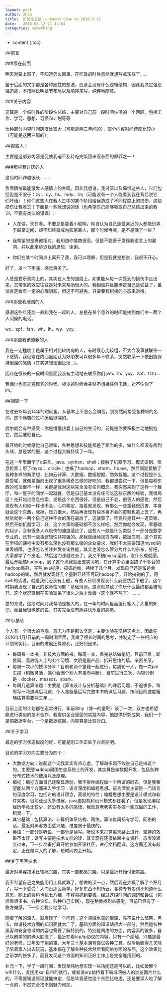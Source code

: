 ```yaml
---
layout: post
author: zhao
title:  阶段性总结：unknown time to 2016-2-12
date:   2016-02-12 21:14:54
categories: something
---
```


* content
{:toc}


##前言

###写在前面

明天就要上班了，不知道怎么回事，在吃饭的时候忽然就想写点东西了......

鉴于后面的文字都是各种随性的想法，应该会没有什么逻辑结构，因此我决定强忍强迫症，不按照说明章节布局以及顺序来写，纯粹地随意。

###关于内容

这算是一个临时性的阶段性总结，主要对自己前一段时间生活的一个回顾，包括工作、学习、思想、习惯和计划等等

七种部分内容时间跨度比较大（可能是两三年间的），部分内容时间跨度比较小（可能是这两三周的）。

##那些人！

主要是这部分内容是促使我迫不及待吃完饭回来写东西的原罪之一！

###那些我讨厌的人

这段时间跨越很长........

负面情绪最能激发人感情上的共鸣。因此我想说，我讨厌以及痛恨这些人，它们包括但是不限于：zyl、cy、hs、mdy、lzy（可能没有一个人能看到我在背后说它们坏话）！你们这些人在我人生中的某个阶段给我造成了不同程度上的损伤，这些损伤让我难忘！下面是一些我想说的话（也希望自己能够吸取自己总结出来的教训，不要有类似的错误）：

- 人在做，天在看。不要总是耍着小聪明，你自认为自己连最亲近的人都能玩弄于鼓掌之间，却不知终将成为孤家寡人，那个时候再哭，是不是晚了一些？

- 我希望的是真诚相对，我知道你情商很高，但是不要善于发现我语言上的漏洞，并以此来胁迫我的思想，谢谢。

- 你们在某个时间点上离开了我，我可以理解，但是我就是想说，我很不开心。

好了，发一下牢骚，感觉爽多了。

人总是要乐观向上的，其实在人生的道路上，如果能从每一次受到的损伤中走出来，其带来的效应往往是对未来帮助很大的。我相信并且能确定自己是受益了，虽说肯定会有一定的心理阴影，但这不可避免，只要要有积极的心态来对待，

###那些我感谢的人

感谢这些年还能一直和我在一起的人，总是在某个意外的时间能接到你们中一两个人问候的电话。

wc、zpf、fzh、wh、lh、wy、yxy。

###那些我该道歉的人

我在一定程度上是属于相对比较内向的人，有时候心比较粗，不太会没事就联络一下感情，我经常在内心里面认为好朋友可以很多年不联系，突然联系一下依旧能保持很深的感情（其实这想法很扯淡...)。

因此在很长的一段时间里面我没有主动地去联系你们(wh、lh、yxy、zpf、fzh)...

我偶尔也有逃避现实的时候，极少的时候会突然不想接任何电话，对不住你了lm。

##回顾一下

在过去13年到14年的时间里，从基本上不怎么会编程，到突然间接受各种新的名词，这个痛苦的过程感触挺深的。

偶尔就会有种感受：你是慢慢热爱上自己的生活的，前提是你要积极主动地拥抱它，然后催眠自己。

最开始的时候感觉自己很笨，各种思想和技能都差了相当的多，做什么都没有找到头绪，总是学的慢，这个过程大概持续了一年。

在这一年里面学了c语言、java、python、shell；接触了机器学习、模式识别、信息检索；用了mysql、oracle；也搞了hadoop、storm、hbase。然后同期接触了各种各样的新思想，比如云计算、大数据、数据挖掘、商务智能。这个过程是什么感受呢，就像是面前出现了很多稀奇古怪的好吃的，我都想尝试一下，但是每种东西的吃法很不一样，关键是我对这些完全没有任何概念。我突然来到了这样一个餐厅，和一屋子的同学一起就餐，但是自己基本没有任何吃这些东西的经验，我很局促！先开始试信息检索，发现这个东西很好，但是自己不会，很丢人的感觉，然后发现有人和你一样也不会，心中稍定，接着就发现，有那么一些童鞋很厉害，本身就会这个东西，我擦，压力很大，然后再发现有些本身不会的童鞋也追上去了，再然后就剩一两个自己这种不会的落在最后了。这就算了，毕竟只是其中一道菜嘛，然后开始机器学习，好，这个大家的基础都不怎么样吧。然后你就会发现，零基础的起步，会有很多人以极快的速度适应了，这些人一般是什么类型？一部分是数学专业的，还有一些事逻辑性非常强的。那我就继续找方向嘛，数据库吧，这个其实在学校的课程中没有那么深也没有那么强的企业要求，我们不太需要知道mysql的单表极限，也没怎么关注并发查询性能，其实也没怎么管分片什么的东东，好吧，大家都学了个皮毛，然后这门课就过去了，我又不搞mysql运维，没什么成就感。最后开始搞hadoop，到了这个点我就出去实习吧，在计算中心里面搞了十多台的hadoop集群，写写java程序，搞搞运维，持续了几个月，发现自己还是蛮适合hadoop的嘛，然后就发现好几个童鞋已经不再玩hadoop了，开始搞别的了，用swh的话说，就是我们还没有上船，有些人已经发现没什么前途然后下船了。这个时期我发现了自己的致命性问题：基础薄弱。这点就导致了你玩什么最终都会被甩开。这个状况直到在实验室呆了很久之后才改善（这个就不写了）.......

总的来说，这段时间对我帮助是极大的，在一年的时间里面强行塞入了大量的知识，而且我很确定的说，其实完全没有痛并快乐着的感觉。

##小总结

个人有一个很大的毛病，意志力不是那么坚定，主要体验在坚持这点上，因此在2016年1月1日前的一周时间里面，我做了很长时间的思考，并制定了一些相应的计划来实行，目前的进展还算顺利，正好列出来。

- 每周看一本书。非技术方面的书，每周一本，看完总结做笔记，目前已看：断舍离、高效能人士的七个习惯、文明是副产品、拆开思维的墙、亲密关系。
- 每周一次小的技术分享：目前和两个童鞋一起进行，每周轮一人，做一次ppt汇报（稍微灵活，偶尔会因个别人有事而中断），目前进行三次，内容分别是：docker、messos、spark。
- 每周几道算法题：主要是《算法设计与分析基础》的课后习题，不追求多，每周写一两道课后习题，个人准备最后写完整本书的课后习题，按照目前速度粗略估算需要两三年.....

目前上面的计划都在正常进行，年前和hy（博一的童鞋）谈了一次，双方也希望能进行类似的技术合作，我提供企业里面的实践内容，他提供研究成果，我们一个是搞数据平台，一个是数据挖掘，内容算是比较对口。

##关于学习

最近的学习状态极度的好，可能是刚工作正处于兴奋期吧。

目前的学习方向主要分为四个：

- 大数据方向：说起这个词我其实有点心虚，了解越多越不敢说自己是搞这个的。主要是hadoop周围生态系统上的开发，其实算是做数据开发，包括各种分布式技术的使用以及原理。
- 编程：编程方面自己还略显薄弱，我不排斥编程做一个所谓的码农，但是我希望能从两个方面来入手学习：语言深度和编程思想。语言深度主要是一门语言的深度学习，包括它的设计理念，高级的特性；编程思想主要是设计模式和软件架构。目前还没太多进展，java虚拟机和设计模式都在看了，但是发现编程经历毕竟比较少，还没有太多的感悟，我愿意老老实实多做一些底层的工作，积累一下。
- 其它基础：包括算法、计算机体系结构、网络。算法每周都有学习，网络的话，最近对黑客方面感兴趣，进度属于最快的。
- 英语：一部分是听说，一部分是读写。听说本来打算每天路上进行，坚持的效果不太好；读写主要是技术文档的读，其实现在还很依赖中文资料，态度没转变过来，下一步准备打算开始参加开源社区，进行文档翻译，这方面还没有敲定，正在做深入的了解，短时间内会开始。

##关于黑客技术

最近对黑客技术比较感兴趣，其实一直都感兴趣，只是最近开始付诸实践。

我不希望自己之失能用用工具就算了，想做的深一点，然后现在大概了解了个把月了，写一下感受：入门没那么简单，好多东西不知所云，各种专有名词不知道什么意思，网上的资料也乱七八糟，不容易抓到要害。经过这段时间的调研和尝试（包括看很多书、各种论坛、各种自己实践），现在稍微找到点感觉，目前已经有了一些方向感，下一步会稳步地学习。

随着了解的深入，就发现了一个问题：这个领域水真的很深，先不说什么暗网、黑市，单说技术方面的知识面就太广了，基础方面的知识站很大一部分，然后是各种黑客和安全领域的内容也需要了解特别的。特别是网络的方面，内容真的很多，自己以前学的的确太肤浅了，最近在看tcp/ip协议的内容，只有一个感触，兴趣是最好的老师，过年没干别的事，大年三十基本通宵尝试各种工具，然后后面得几天除了陪着家人出去玩玩，基本都在了解各种技术然后看网络方面的东西，这个效果比之前学的快多了。而且发现这个方面的知识正好工作上是完全能用到的。

补充一下，学了一段时间，发现单纯地想实现一些功能还是可以的，比如破解个wifi什么，直接用kali自带的就行，或者说arp劫持看下局域网被人的浏览图片什么的，不需要知道原理就能搞定，但是毕竟感觉这个东西比较虚，还是要深入地了解一点的，不然完全找不到魅力何在。






